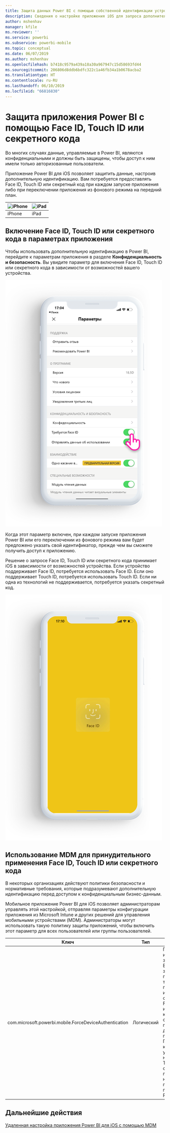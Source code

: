 ```yaml
---
title: Защита данных Power BI с помощью собственной идентификации устройств
description: Сведения о настройке приложения iOS для запроса дополнительной идентификации перед доступом к данным Power BI
author: mshenhav
manager: kfile
ms.reviewer: ''
ms.service: powerbi
ms.subservice: powerbi-mobile
ms.topic: conceptual
ms.date: 06/07/2019
ms.author: mshenhav
ms.openlocfilehash: b7418c9579a439a18a30a967947c15d58693fd44
ms.sourcegitcommit: 206806d8ddb6bdfc322c1a46fb34a1b0678acba2
ms.translationtype: HT
ms.contentlocale: ru-RU
ms.lasthandoff: 06/10/2019
ms.locfileid: "66816830"
---
```

# <a name="protect-power-bi-app-with-face-id-touch-id-or-passcode"></a>Защита приложения Power BI с помощью Face ID, Touch ID или секретного кода 

Во многих случаях данные, управляемые в Power BI, являются конфиденциальными и должны быть защищены, чтобы доступ к ним имели только авторизованные пользователи. 

Приложение Power BI для iOS позволяет защитить данные, настроив дополнительную идентификацию. Вам потребуется предоставлять Face ID, Touch ID или секретный код при каждом запуске приложения либо при переключении приложения из фонового режима на передний план.

| ![iPhone](./media/tutorial-mobile-apps-ios-qna/iphone-logo-50-px.png) | ![iPad](./media/tutorial-mobile-apps-ios-qna/ipad-logo-50-px.png) |
|:--- |:--- |
| iPhone |iPad |

## <a name="turn-on-face-id-touch-id-or-passcode-in-app-setting"></a>Включение Face ID, Touch ID или секретного кода в параметрах приложения

Чтобы использовать дополнительную идентификацию в Power BI, перейдите к параметрам приложения в разделе **Конфиденциальность и безопасность**. Вы увидите параметр для включения Face ID, Touch ID или секретного кода в зависимости от возможностей вашего устройства.

![Страница параметров приложения Power BI для iOS](./media/mobile-ios-native-secure-access/mobile-ios-native-secured-setting.png)

Когда этот параметр включен, при каждом запуске приложения Power BI или его переключении из фонового режима вам будет предложено указать свой идентификатор, прежде чем вы сможете получить доступ к приложению. 

Решение о запросе Face ID, Touch ID или секретного кода принимает iOS в зависимости от возможностей устройства. Если устройство поддерживает Face ID, потребуется использовать Face ID. Если оно поддерживает Touch ID, потребуется использовать Touch ID. Если ни одна из технологий не поддерживается, потребуется указать секретный код.

![Face ID в Power BI для iOS](./media/mobile-ios-native-secure-access/mobile-ios-native-secured-faceid.png)

## <a name="use-mdm-to-enforce-face-id-touch-id-or-passcode"></a>Использование MDM для принудительного применения Face ID, Touch ID или секретного кода

В некоторых организациях действуют политики безопасности и нормативные требования, которые подразумевают дополнительную идентификацию перед доступом к конфиденциальным бизнес-данным. 

Мобильное приложение Power BI для iOS позволяет администраторам управлять этой настройкой, отправляя параметры конфигурации приложения из Microsoft Intune и других решений для управления мобильными устройствами (MDM). Администраторы могут использовать такую политику защиты приложений, чтобы включить этот параметр для всех пользователей или группы пользователей.

|Ключ  |Тип  |Описание  |
|---------|---------|---------|
| com.microsoft.powerbi.mobile.ForceDeviceAuthentication | Логический | По умолчанию используется значение False. <br>Если задано значение True, приложение требует от пользователя идентифицировать себя с помощью Face ID, Touch ID или секретного кода, прежде чем он сможет просматривать данные Power BI в приложении. Пользователям, у которых на устройстве не настроен Face ID, Touch ID или секретный код, потребуется настроить его, прежде чем получить доступ к Power BI.  |

## <a name="next-steps"></a>Дальнейшие действия

[Удаленная настройка приложения Power BI для iOS с помощью MDM](mobile-app-configuration.md)
